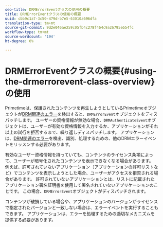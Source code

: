 ```yaml
---
seo-title: DRMErrorEventクラスの使用の概要
title: DRMErrorEventクラスの使用の概要
uuid: cbb9c1a7-3c50-479d-b7e5-63010a696dfa
translation-type: tm+mt
source-git-commit: 9d2e046ae259c05fb4c278f464c9a26795e554fc
workflow-type: tm+mt
source-wordcount: '194'
ht-degree: 0%

---
```



# DRMErrorEventクラスの概要{#using-the-drmerrorevent-class-overview}の使用

Primetimeは、保護されたコンテンツを再生しようとしているPrimetimeオブジェクトが[DRM関連のエラー](https://help.adobe.com/en_US/primetime/drm/index.html#reference-DRM_Client_Error_Messages)を検出すると、`DRMErrorEvent`オブジェクトをディスパッチします。 ユーザーの資格情報が無効な場合、`DRMAuthenticateEvent`オブジェクトは、ユーザーが有効な資格情報を入力するか、アプリケーションがそれ以上の試行を拒否するまで、繰り返しディスパッチします。 アプリケーションは、[DRM関連のエラー](https://help.adobe.com/en_US/primetime/drm/index.html#reference-DRM_Client_Error_Messages)を検出、識別、処理するための、他のDRMエラーイベントをリッスンする必要があります。

有効なユーザー資格情報を持っていても、コンテンツのライセンス条項によって、ユーザーが暗号化されたコンテンツを表示できなくなる場合があります。 例えば、許可されていないアプリケーション（アプリケーションの許可リストなど）でコンテンツを表示しようとした場合、ユーザーがアクセスを拒否される場合があります。 許可されていないアプリケーションとは、リストに記載されたアプリケーション署名証明書を使用して署名されていないアプリケーションのことです。 この場合、`DRMErrorEvent`オブジェクトがディスパッチされます。

コンテンツが破損している場合や、アプリケーションのバージョンがライセンスで指定されたバージョンと一致しない場合は、エラーイベントを実行することもできます。 アプリケーションは、エラーを処理するための適切なメカニズムを提供する必要があります。
